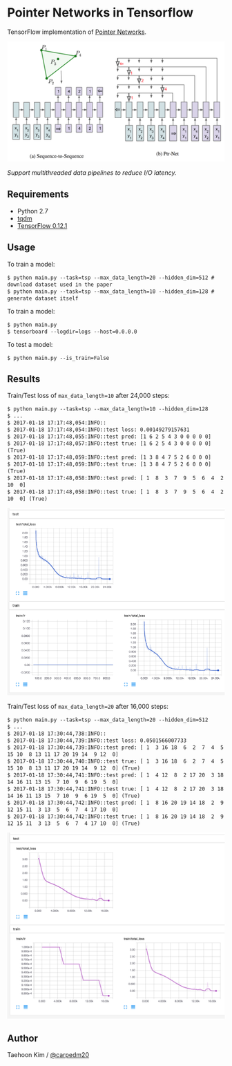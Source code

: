# Pointer Networks in Tensorflow

TensorFlow implementation of [Pointer Networks](https://arxiv.org/abs/1506.03134).

![model](./assets/model.png)

*Support multithreaded data pipelines to reduce I/O latency.*


## Requirements

- Python 2.7
- [tqdm](https://github.com/tqdm/tqdm)
- [TensorFlow 0.12.1](https://github.com/tensorflow/tensorflow/tree/r0.12)


## Usage

To train a model:

    $ python main.py --task=tsp --max_data_length=20 --hidden_dim=512 # download dataset used in the paper
    $ python main.py --task=tsp --max_data_length=10 --hidden_dim=128 # generate dataset itself

To train a model:

    $ python main.py
    $ tensorboard --logdir=logs --host=0.0.0.0

To test a model:

    $ python main.py --is_train=False

## Results

Train/Test loss of `max_data_length=10` after 24,000 steps:

    $ python main.py --task=tsp --max_data_length=10 --hidden_dim=128
    $ ...
    $ 2017-01-18 17:17:48,054:INFO::
    $ 2017-01-18 17:17:48,054:INFO::test loss: 0.00149279157631
    $ 2017-01-18 17:17:48,055:INFO::test pred: [1 6 2 5 4 3 0 0 0 0 0]
    $ 2017-01-18 17:17:48,057:INFO::test true: [1 6 2 5 4 3 0 0 0 0 0] (True)
    $ 2017-01-18 17:17:48,059:INFO::test pred: [1 3 8 4 7 5 2 6 0 0 0]
    $ 2017-01-18 17:17:48,059:INFO::test true: [1 3 8 4 7 5 2 6 0 0 0] (True)
    $ 2017-01-18 17:17:48,058:INFO::test pred: [ 1  8  3  7  9  5  6  4  2 10  0]
    $ 2017-01-18 17:17:48,058:INFO::test true: [ 1  8  3  7  9  5  6  4  2 10  0] (True)

![model](./assets/max_data_length=10_step=24000.png)

Train/Test loss of `max_data_length=20` after 16,000 steps:

    $ python main.py --task=tsp --max_data_length=20 --hidden_dim=512
    $ ...
    $ 2017-01-18 17:30:44,738:INFO::
    $ 2017-01-18 17:30:44,739:INFO::test loss: 0.0501566007733
    $ 2017-01-18 17:30:44,739:INFO::test pred: [ 1  3 16 18  6  2  7  4  5 15 10  8 13 11 17 20 19 14  9 12  0]
    $ 2017-01-18 17:30:44,740:INFO::test true: [ 1  3 16 18  6  2  7  4  5 15 10  8 13 11 17 20 19 14  9 12  0] (True)
    $ 2017-01-18 17:30:44,741:INFO::test pred: [ 1  4 12  8  2 17 20  3 18 14 16 11 13 15  7 10  9  6 19  5  0]
    $ 2017-01-18 17:30:44,741:INFO::test true: [ 1  4 12  8  2 17 20  3 18 14 16 11 13 15  7 10  9  6 19  5  0] (True)
    $ 2017-01-18 17:30:44,742:INFO::test pred: [ 1  8 16 20 19 14 18  2  9 12 15 11  3 13  5  6  7  4 17 10  0]
    $ 2017-01-18 17:30:44,742:INFO::test true: [ 1  8 16 20 19 14 18  2  9 12 15 11  3 13  5  6  7  4 17 10  0] (True)

![model](./assets/max_data_length=20_step=16000.png)


## Author

Taehoon Kim / [@carpedm20](http://carpedm20.github.io)
